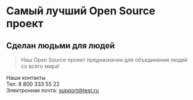 # Самый лучший Open Source проект

## Сделан людьми для людей

> Наш Open Source проект предназначен для объединения людей со всего мира!

Наши контакты \
Тел: 8 800 333 55 22\
Электронная почта: support@test.ru
